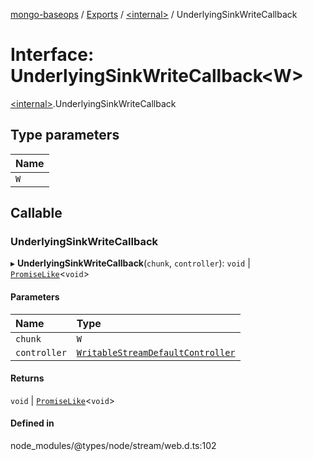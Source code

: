[mongo-baseops](../README.md) / [Exports](../modules.md) / [\<internal\>](../modules/internal_.md) / UnderlyingSinkWriteCallback

# Interface: UnderlyingSinkWriteCallback\<W\>

[\<internal\>](../modules/internal_.md).UnderlyingSinkWriteCallback

## Type parameters

| Name |
| :------ |
| `W` |

## Callable

### UnderlyingSinkWriteCallback

▸ **UnderlyingSinkWriteCallback**(`chunk`, `controller`): `void` \| [`PromiseLike`](internal_.PromiseLike.md)\<`void`\>

#### Parameters

| Name | Type |
| :------ | :------ |
| `chunk` | `W` |
| `controller` | [`WritableStreamDefaultController`](internal_.WritableStreamDefaultController.md) |

#### Returns

`void` \| [`PromiseLike`](internal_.PromiseLike.md)\<`void`\>

#### Defined in

node_modules/@types/node/stream/web.d.ts:102
